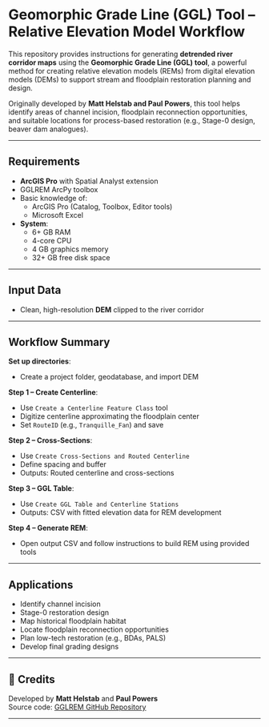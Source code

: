 # Geomorphic Grade Line (GGL) Tool – Relative Elevation Model Workflow

This repository provides instructions for generating **detrended river corridor maps** using the **Geomorphic Grade Line (GGL) tool**, a powerful method for creating relative elevation models (REMs) from digital elevation models (DEMs) to support stream and floodplain restoration planning and design.

Originally developed by **Matt Helstab and Paul Powers**, this tool helps identify areas of channel incision, floodplain reconnection opportunities, and suitable locations for process-based restoration (e.g., Stage-0 design, beaver dam analogues).

---

## Requirements

- **ArcGIS Pro** with Spatial Analyst extension  
- GGLREM ArcPy toolbox 
- Basic knowledge of:
  - ArcGIS Pro (Catalog, Toolbox, Editor tools)
  - Microsoft Excel
- **System**:
  - 6+ GB RAM
  - 4-core CPU
  - 4 GB graphics memory
  - 32+ GB free disk space

---

## Input Data

- Clean, high-resolution **DEM** clipped to the river corridor

---

## Workflow Summary

**Set up directories**:
   - Create a project folder, geodatabase, and import DEM

**Step 1 – Create Centerline**:
   - Use `Create a Centerline Feature Class` tool
   - Digitize centerline approximating the floodplain center
   - Set `RouteID` (e.g., `Tranquille_Fan`) and save

**Step 2 – Cross-Sections**:
   - Use `Create Cross-Sections and Routed Centerline`
   - Define spacing and buffer
   - Outputs: Routed centerline and cross-sections

**Step 3 – GGL Table**:
   - Use `Create GGL Table and Centerline Stations`
   - Outputs: CSV with fitted elevation data for REM development

**Step 4 – Generate REM**:
   - Open output CSV and follow instructions to build REM using provided tools

---

## Applications

- Identify channel incision
- Stage-0 restoration design
- Map historical floodplain habitat
- Locate floodplain reconnection opportunities
- Plan low-tech restoration (e.g., BDAs, PALS)
- Develop final grading designs

---

## 📜 Credits

Developed by **Matt Helstab** and **Paul Powers**  
Source code: [GGLREM GitHub Repository](https://github.com/helstab/GGLREM)

---